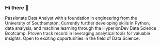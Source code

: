 ### Hi there 👋

Passionate Data Analyst with a foundation in engineering from the University of Southampton. Currently further developing skills in Python, data analysis, and machine learning through the HyperionDev Data Science Bootcamp. Proven track record in leveraging analytical tools for valuable insights. Open to exciting opportunities in the field of Data Science.

<!--
**ViviyanT/ViviyanT** is a ✨ _special_ ✨ repository because its `README.md` (this file) appears on your GitHub profile.

